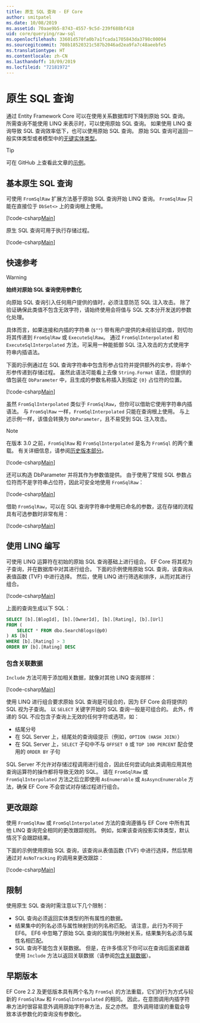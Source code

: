 ```yaml
---
title: 原生 SQL 查询 - EF Core
author: smitpatel
ms.date: 10/08/2019
ms.assetid: 70aae9b5-8743-4557-9c5d-239f688bf418
uid: core/querying/raw-sql
ms.openlocfilehash: 33601d570fa0b7a1fcada1705843da3798c00094
ms.sourcegitcommit: 708b18520321c587b2046ad2ea9fa7c48aeebfe5
ms.translationtype: HT
ms.contentlocale: zh-CN
ms.lasthandoff: 10/09/2019
ms.locfileid: "72181972"
---
```

# <a name="raw-sql-queries"></a>原生 SQL 查询

通过 Entity Framework Core 可以在使用关系数据库时下降到原始 SQL 查询。 所需查询不能使用 LINQ 来表示时，可以使用原始 SQL 查询。 如果使用 LINQ 查询导致 SQL 查询效率低下，也可以使用原始 SQL 查询。 原始 SQL 查询可返回一般实体类型或者模型中的[无键实体类型](xref:core/modeling/keyless-entity-types)。

> [!TIP]  
> 可在 GitHub 上查看此文章的[示例](https://github.com/aspnet/EntityFramework.Docs/tree/master/samples/core/Querying/RawSQL/Sample.cs)。

## <a name="basic-raw-sql-queries"></a>基本原生 SQL 查询

可使用 `FromSqlRaw` 扩展方法基于原始 SQL 查询开始 LINQ 查询。 `FromSqlRaw` 只能在直接位于 `DbSet<>` 上的查询根上使用。

[!code-csharp[Main](../../../samples/core/Querying/RawSQL/Sample.cs#FromSqlRaw)]

原生 SQL 查询可用于执行存储过程。

[!code-csharp[Main](../../../samples/core/Querying/RawSQL/Sample.cs#FromSqlRawStoredProcedure)]

## <a name="passing-parameters"></a>快速参考

> [!WARNING]
> **始终对原始 SQL 查询使用参数化**
>
> 向原始 SQL 查询引入任何用户提供的值时，必须注意防范 SQL 注入攻击。 除了验证确保此类值不包含无效字符，请始终使用会将值与 SQL 文本分开发送的参数化处理。
>
> 具体而言，如果连接和内插的字符串 (`$""`) 带有用户提供的未经验证的值，则切勿将其传递到 `FromSqlRaw` 或 `ExecuteSqlRaw`。 通过 `FromSqlInterpolated` 和 `ExecuteSqlInterpolated` 方法，可采用一种能抵御 SQL 注入攻击的方式使用字符串内插语法。

下面的示例通过在 SQL 查询字符串中包含形参占位符并提供额外的实参，将单个形参传递到存储过程。 虽然此语法可能看上去像 `String.Format` 语法，但提供的值包装在 `DbParameter` 中，且生成的参数名称插入到指定 `{0}` 占位符的位置。

[!code-csharp[Main](../../../samples/core/Querying/RawSQL/Sample.cs#FromSqlRawStoredProcedureParameter)]

虽然 `FromSqlInterpolated` 类似于 `FromSqlRaw`，但你可以借助它使用字符串内插语法。 与 `FromSqlRaw` 一样，`FromSqlInterpolated` 只能在查询根上使用。 与上述示例一样，该值会转换为 `DbParameter`，且不易受到 SQL 注入攻击。

> [!NOTE]
> 在版本 3.0 之前，`FromSqlRaw` 和 `FromSqlInterpolated` 是名为 `FromSql` 的两个重载。 有关详细信息，请参阅[历史版本部分](#previous-versions)。

[!code-csharp[Main](../../../samples/core/Querying/RawSQL/Sample.cs#FromSqlInterpolatedStoredProcedureParameter)]

还可以构造 DbParameter 并将其作为参数值提供。 由于使用了常规 SQL 参数占位符而不是字符串占位符，因此可安全地使用 `FromSqlRaw`：

[!code-csharp[Main](../../../samples/core/Querying/RawSQL/Sample.cs#FromSqlRawStoredProcedureSqlParameter)]

借助 `FromSqlRaw`，可以在 SQL 查询字符串中使用已命名的参数，这在存储的流程具有可选参数时非常有用：

[!code-csharp[Main](../../../samples/core/Querying/RawSQL/Sample.cs#FromSqlRawStoredProcedureNamedSqlParameter)]

## <a name="composing-with-linq"></a>使用 LINQ 编写

可使用 LINQ 运算符在初始的原始 SQL 查询基础上进行组合。 EF Core 将其视为子查询，并在数据库中对其进行组合。 下面的示例使用原始 SQL 查询，该查询从表值函数 (TVF) 中进行选择。 然后，使用 LINQ 进行筛选和排序，从而对其进行组合。

[!code-csharp[Main](../../../samples/core/Querying/RawSQL/Sample.cs#FromSqlInterpolatedComposed)]

上面的查询生成以下 SQL：

```sql
SELECT [b].[BlogId], [b].[OwnerId], [b].[Rating], [b].[Url]
FROM (
    SELECT * FROM dbo.SearchBlogs(@p0)
) AS [b]
WHERE [b].[Rating] > 3
ORDER BY [b].[Rating] DESC
```

### <a name="including-related-data"></a>包含关联数据

`Include` 方法可用于添加相关数据，就像对其他 LINQ 查询那样：

[!code-csharp[Main](../../../samples/core/Querying/RawSQL/Sample.cs#FromSqlInterpolatedInclude)]

使用 LINQ 进行组合要求原始 SQL 查询是可组合的，因为 EF Core 会将提供的 SQL 视为子查询。 以 `SELECT` 关键字开始的 SQL 查询一般是可组合的。 此外，传递的 SQL 不应包含子查询上无效的任何字符或选项，如：

- 结尾分号
- 在 SQL Server 上，结尾处的查询级提示（例如，`OPTION (HASH JOIN)`）
- 在 SQL Server 上，`SELECT` 子句中不与 `OFFSET 0` 或 `TOP 100 PERCENT` 配合使用的 `ORDER BY` 子句

SQL Server 不允许对存储过程调用进行组合，因此任何尝试向此类调用应用其他查询运算符的操作都将导致无效的 SQL。 请在 `FromSqlRaw` 或 `FromSqlInterpolated` 方法之后立即使用 `AsEnumerable` 或 `AsAsyncEnumerable` 方法，确保 EF Core 不会尝试对存储过程进行组合。

## <a name="change-tracking"></a>更改跟踪

使用 `FromSqlRaw` 或 `FromSqlInterpolated` 方法的查询遵循与 EF Core 中所有其他 LINQ 查询完全相同的更改跟踪规则。 例如，如果该查询投影实体类型，默认情况下会跟踪结果。

下面的示例使用原始 SQL 查询，该查询从表值函数 (TVF) 中进行选择，然后禁用通过对 `AsNoTracking` 的调用来更改跟踪：

[!code-csharp[Main](../../../samples/core/Querying/RawSQL/Sample.cs#FromSqlInterpolatedAsNoTracking)]

## <a name="limitations"></a>限制

使用原生 SQL 查询时需注意以下几个限制：

- SQL 查询必须返回实体类型的所有属性的数据。
- 结果集中的列名必须与属性映射到的列名称匹配。 请注意，此行为不同于 EF6。 EF6 中忽略了原始 SQL 查询的属性/列映射关系，结果集列名必须与属性名相匹配。
- SQL 查询不能包含关联数据。 但是，在许多情况下你可以在查询后面紧跟着使用 `Include` 方法以返回关联数据（请参阅[包含关联数据](#including-related-data)）。

## <a name="previous-versions"></a>早期版本

EF Core 2.2 及更低版本具有两个名为 `FromSql` 的方法重载，它们的行为方式与较新的 `FromSqlRaw` 和 `FromSqlInterpolated` 的相同。 因此，在意图调用内插字符串方法时很容易意外调用原始字符串方法，反之亦然。 意外调用错误的重载会导致本该参数化的查询没有参数化。
